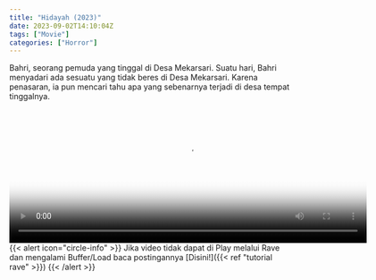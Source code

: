 ```yaml
---
title: "Hidayah (2023)"
date: 2023-09-02T14:10:04Z
tags: ["Movie"]
categories: ["Horror"]
---
```


Bahri, seorang pemuda yang tinggal di Desa Mekarsari. Suatu hari, Bahri menyadari ada sesuatu yang tidak beres di Desa Mekarsari. Karena penasaran, ia pun mencari tahu apa yang sebenarnya terjadi di desa tempat tinggalnya.

<video id="video-2" 
class="art-preview lazy video-js vjs-default-skin vjs-big-play-centered" 
controls preload="auto" 
width="640" 
height="240"
poster="https://www.themoviedb.org/t/p/original/gukSJNCDL2Xx8XB9PE5bL5qBOBQ.jpg" 
data-setup='{ "example_option": true, "width": "auto", "height": "auto", "techOrder": ["html5","flash"] }' 
onseeked="true"> <source src="https://kp3d-my.sharepoint.com/personal/ryoo_kp3d_onmicrosoft_com/_layouts/15/download.aspx?share=Eem6hSMRENtIlxq7iEzqiEQB9RoKQVXmAufRsTTGlVWFMA" type='video/mp4'>
</video>
<br>
{{< alert icon="circle-info" >}}
Jika video tidak dapat di Play melalui Rave dan mengalami Buffer/Load baca postingannya [Disini!]({{< ref "tutorial rave" >}})
{{< /alert >}}